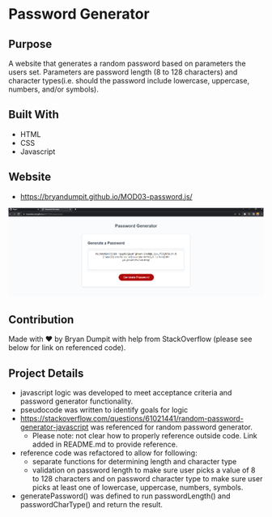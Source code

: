 # Password Generator

## Purpose

A website that generates a random password based on parameters the users set. Parameters are password length (8 to 128 characters) and character types(i.e. should the password include lowercase, uppercase, numbers, and/or symbols).

## Built With

* HTML
* CSS
* Javascript

## Website

* https://bryandumpit.github.io/MOD03-password.js/

![PassGenScreenshot](./Develop/pass-gen-screen.PNG)

## Contribution

Made with ❤️ by Bryan Dumpit with help from StackOverflow (please see below for link on referenced code).

## Project Details
* javascript logic was developed to meet acceptance criteria and password generator functionality.
* pseudocode was written to identify goals for logic
* https://stackoverflow.com/questions/61021441/random-password-generator-javascript was referenced for random password generator.
    * Please note: not clear how to properly reference outside code. Link added in README.md to provide reference.
* reference code was refactored to allow for following:
    * separate functions for determining length and character type 
    * validation on password length to make sure user picks a value of 8 to 128 characters and on password character type to make sure user picks at least one of lowercase, uppercase, numbers, symbols.
* generatePassword() was defined to run passwordLength() and passwordCharType() and return the result.
